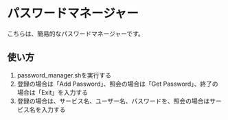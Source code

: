 # パスワードマネージャー
こちらは、簡易的なパスワードマネージャーです。

## 使い方
1. password_manager.shを実行する
2. 登録の場合は「Add Password」、照会の場合は「Get Password」、終了の場合は「Exit」を入力する
3. 登録の場合は、サービス名、ユーザー名、パスワードを、照会の場合はサービス名を入力する
